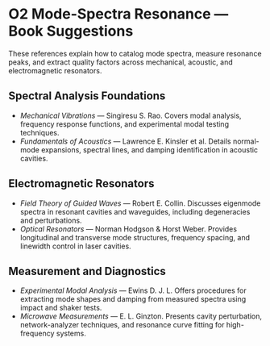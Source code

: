 # O2 Mode-Spectra Resonance — Book Suggestions

These references explain how to catalog mode spectra, measure resonance peaks, and extract quality factors across mechanical, acoustic, and electromagnetic resonators.

## Spectral Analysis Foundations
- *Mechanical Vibrations* — Singiresu S. Rao. Covers modal analysis, frequency response functions, and experimental modal testing techniques.
- *Fundamentals of Acoustics* — Lawrence E. Kinsler et al. Details normal-mode expansions, spectral lines, and damping identification in acoustic cavities.

## Electromagnetic Resonators
- *Field Theory of Guided Waves* — Robert E. Collin. Discusses eigenmode spectra in resonant cavities and waveguides, including degeneracies and perturbations.
- *Optical Resonators* — Norman Hodgson & Horst Weber. Provides longitudinal and transverse mode structures, frequency spacing, and linewidth control in laser cavities.

## Measurement and Diagnostics
- *Experimental Modal Analysis* — Ewins D. J. L. Offers procedures for extracting mode shapes and damping from measured spectra using impact and shaker tests.
- *Microwave Measurements* — E. L. Ginzton. Presents cavity perturbation, network-analyzer techniques, and resonance curve fitting for high-frequency systems.
